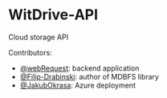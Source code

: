 # WitDrive-API
Cloud storage API
  
Contributors:  
- [@webRequest](https://github.com/webRequest): backend application
- [@Filip-Drabinski](https://github.com/Filip-Drabinski): author of MDBFS library
- [@JakubOkrasa](https://github.com/JakubOkrasa): Azure deployment
